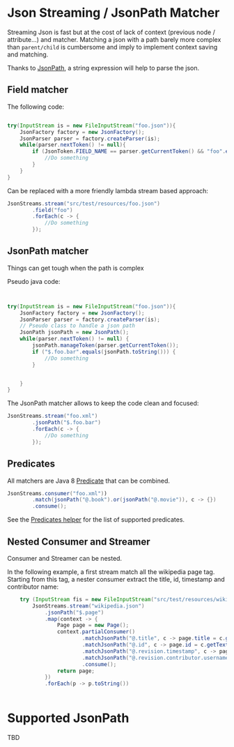 Json Streaming / JsonPath Matcher
==================

Streaming Json is fast but at the cost of lack of context (previous node / attribute...) and matcher. 
Matching a json with a path barely more complex than `parent/child` is cumbersome and imply to implement context saving and matching.
 
Thanks to [JsonPath](http://goessner.net/articles/JsonPath/), a string expression will help to parse the json. 


Field matcher
------------------

The following code:

```java

try(InputStream is = new FileInputStream("foo.json")){
    JsonFactory factory = new JsonFactory();
    JsonParser parser = factory.createParser(is);
    while(parser.nextToken() != null){
        if (JsonToken.FIELD_NAME == parser.getCurrentToken() && "foo".equals(parser.getText())){
            //Do something
        }
    }
}        

```

Can be replaced with a more friendly lambda stream based approach:

```java
JsonStreams.stream("src/test/resources/foo.json")
        .field("foo")
        .forEach(c -> {
            //Do something                
        });
```


JsonPath matcher
------------------

Things can get tough when the path is complex

Pseudo java code:

```java


try(InputStream is = new FileInputStream("foo.json")){
    JsonFactory factory = new JsonFactory();
    JsonParser parser = factory.createParser(is);
    // Pseudo class to handle a json path 
    JsonPath jsonPath = new JsonPath();
    while(parser.nextToken() != null) {
        jsonPath.manageToken(parser.getCurrentToken());
        if ("$.foo.bar".equals(jsonPath.toString())) {
            //Do something
        }


    }
}   

```

The JsonPath matcher allows to keep the code clean and focused:

```java
JsonStreams.stream("foo.xml")
        .jsonPath("$.foo.bar")
        .forEach(c -> {
            //Do something
        });
```


Predicates
------------------

All matchers are Java 8 [Predicate](https://docs.oracle.com/javase/8/docs/api/java/util/function/Predicate.html) that can be combined.


```java
JsonStreams.consumer("foo.xml"))
        .match(jsonPath("@.book").or(jsonPath("@.movie")), c -> {})
        .consume();
```

See the [Predicates helper](org/nlab/json/stream/predicate/Predicates.java) for the list of supported predicates.


Nested Consumer and Streamer
------------------

Consumer and Streamer can be nested.

In the following example, a first stream match all the wikipedia page tag. Starting from this tag, 
a nester consumer extract the title, id, timestamp and contributor name:

```java
    try (InputStream fis = new FileInputStream("src/test/resources/wikipedia.json");
        JsonStreams.stream("wikipedia.json")
            .jsonPath("$.page")
            .map(context -> {
                Page page = new Page();
                context.partialConsumer()
                        .matchJsonPath("@.title", c -> page.title = c.getText())
                        .matchJsonPath("@.id", c -> page.id = c.getText())
                        .matchJsonPath("@.revision.timestamp", c -> page.lastRevision = c.getText())
                        .matchJsonPath("@.revision.contributor.username", c -> page.lastContributor = c.getText())
                        .consume();
                return page;
            })
            .forEach(p -> p.toString())
         
```

Supported JsonPath 
=========================

TBD